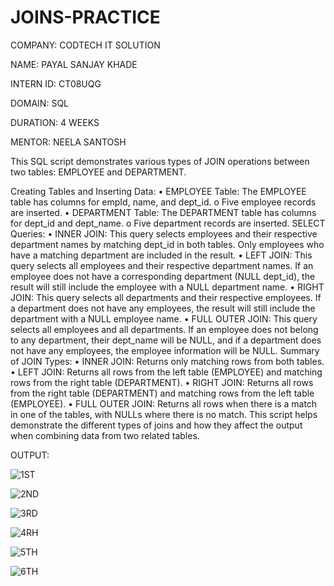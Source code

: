 # JOINS-PRACTICE
COMPANY: CODTECH IT SOLUTION

NAME: PAYAL SANJAY KHADE

INTERN ID: CT08UQG

DOMAIN: SQL

DURATION: 4 WEEKS

MENTOR: NEELA SANTOSH

This SQL script demonstrates various types of JOIN operations between two tables: EMPLOYEE and DEPARTMENT.

Creating Tables and Inserting Data: • EMPLOYEE Table: The EMPLOYEE table has columns for empId, name, and dept_id. o Five employee records are inserted. • DEPARTMENT Table: The DEPARTMENT table has columns for dept_id and dept_name. o Five department records are inserted.
SELECT Queries: • INNER JOIN: This query selects employees and their respective department names by matching dept_id in both tables. Only employees who have a matching department are included in the result. • LEFT JOIN: This query selects all employees and their respective department names. If an employee does not have a corresponding department (NULL dept_id), the result will still include the employee with a NULL department name. • RIGHT JOIN: This query selects all departments and their respective employees. If a department does not have any employees, the result will still include the department with a NULL employee name. • FULL OUTER JOIN: This query selects all employees and all departments. If an employee does not belong to any department, their dept_name will be NULL, and if a department does not have any employees, the employee information will be NULL. Summary of JOIN Types: • INNER JOIN: Returns only matching rows from both tables. • LEFT JOIN: Returns all rows from the left table (EMPLOYEE) and matching rows from the right table (DEPARTMENT). • RIGHT JOIN: Returns all rows from the right table (DEPARTMENT) and matching rows from the left table (EMPLOYEE). • FULL OUTER JOIN: Returns all rows when there is a match in one of the tables, with NULLs where there is no match.
This script helps demonstrate the different types of joins and how they affect the output when combining data from two related tables.

OUTPUT: 

![1ST](https://github.com/user-attachments/assets/9a853f62-894c-4ad1-8beb-53bdc4a9e825)

![2ND](https://github.com/user-attachments/assets/e9bcf3b0-0af3-49ef-9428-ca19ca97cc7a)

![3RD](https://github.com/user-attachments/assets/cde4e604-f14f-4b51-a787-86f6b0f2aa87)

![4RH](https://github.com/user-attachments/assets/0c481835-152e-4aa3-9983-4a386aefd19b)

![5TH](https://github.com/user-attachments/assets/97de3311-3cf2-4644-bfd8-eac28ba136fb)

![6TH](https://github.com/user-attachments/assets/2d183d58-fe0b-419f-b205-1704b8a57e81)



